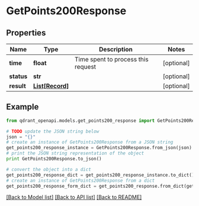 # GetPoints200Response


## Properties
Name | Type | Description | Notes
------------ | ------------- | ------------- | -------------
**time** | **float** | Time spent to process this request | [optional] 
**status** | **str** |  | [optional] 
**result** | [**List[Record]**](Record.md) |  | [optional] 

## Example

```python
from qdrant_openapi.models.get_points200_response import GetPoints200Response

# TODO update the JSON string below
json = "{}"
# create an instance of GetPoints200Response from a JSON string
get_points200_response_instance = GetPoints200Response.from_json(json)
# print the JSON string representation of the object
print GetPoints200Response.to_json()

# convert the object into a dict
get_points200_response_dict = get_points200_response_instance.to_dict()
# create an instance of GetPoints200Response from a dict
get_points200_response_form_dict = get_points200_response.from_dict(get_points200_response_dict)
```
[[Back to Model list]](../README.md#documentation-for-models) [[Back to API list]](../README.md#documentation-for-api-endpoints) [[Back to README]](../README.md)


